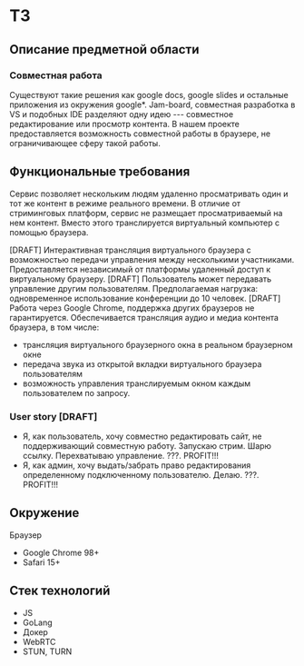 # ТЗ

## Описание предметной области

### Совместная работа
Существуют такие решения как google docs, google slides и остальные приложения из окружения google*. Jam-board, совместная разработка в VS и подобных IDE разделяют одну идею --- совместное редактирование или просмотр контента.
В нашем проекте предоставляется возможность совместной работы в браузере, не ограничивающее сферу такой работы.

## Функциональные требования

Сервис позволяет нескольким людям удаленно просматривать один и тот же контент в режиме реального времени.
В отличие от стриминговых платформ, сервис не размещает просматриваемый на нем контент. Вместо этого транслируется виртуальный компьютер с помощью браузера.

[DRAFT] Интерактивная трансляция виртуального браузера с возможностью передачи управления между несколькими участниками. Предоставляется независимый от платформы удаленный доступ к виртуальному браузеру. [DRAFT] Пользователь может передавать управление другим пользователям. Предполагаемая нагрузка: одновременное использование конференции до 10 человек. [DRAFT] Работа через Google Chrome, поддержка других браузеров не гарантируется. Обеспечивается трансляция аудио и медиа контента браузера, в том числе:
* трансляция виртуального браузерного окна в реальном браузерном окне
* передача звука из открытой вкладки виртуального браузера пользователям
* возможность управления транслируемым окном каждым пользователем по запросу.

### User story [DRAFT]
* Я, как пользователь, хочу совместно редактировать сайт, не поддерживающий совместную работу. Запускаю стрим. Шарю ссылку. Перехватываю управление. ???. PROFIT!!!
* Я, как админ, хочу выдать/забрать право редактирования определенному подключенному пользователю. Делаю. ???. PROFIT!!!

## Окружение
Браузер
* Google Chrome 98+
* Safari 15+

## Стек технологий
* JS
* GoLang
* Докер
* WebRTC
* STUN, TURN
